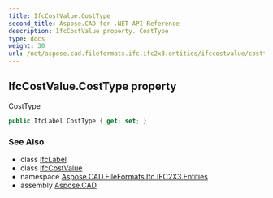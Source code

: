 ```yaml
---
title: IfcCostValue.CostType
second_title: Aspose.CAD for .NET API Reference
description: IfcCostValue property. CostType
type: docs
weight: 30
url: /net/aspose.cad.fileformats.ifc.ifc2x3.entities/ifccostvalue/costtype/
---
```

## IfcCostValue.CostType property

CostType

```csharp
public IfcLabel CostType { get; set; }
```

### See Also

* class [IfcLabel](../../../aspose.cad.fileformats.ifc.ifc2x3.types/ifclabel/)
* class [IfcCostValue](../)
* namespace [Aspose.CAD.FileFormats.Ifc.IFC2X3.Entities](../../ifccostvalue/)
* assembly [Aspose.CAD](../../../)


